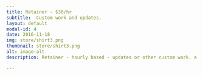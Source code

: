```yaml
---
title: Retainer - $30/hr
subtitle:  Custom work and updates.
layout: default
modal-id: 4
date: 2016-11-18
img: store/shirt3.png
thumbnail: store/shirt3.png
alt: image-alt
description: Retainer - hourly based - updates or other custom work. a la cart $30/hr. Or try our most popular bundle of "up to 1 hour weekly update for $1400/year". ...We can post your blog for you! It can be as simple as emailing an update or posting a youtube video and we can get it posted directly to your site!

---
```

